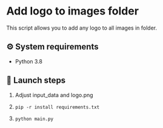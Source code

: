 # Add logo to images folder

This script allows you to add any logo to all images in folder.

## ⚙ System requirements ️ 

* Python 3.8

## 🚀 Launch steps

1. Adjust input_data and logo.png

2. `pip -r install requirements.txt`

3. `python main.py`

